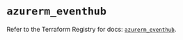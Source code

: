 # `azurerm_eventhub`

Refer to the Terraform Registry for docs: [`azurerm_eventhub`](https://registry.terraform.io/providers/hashicorp/azurerm/3.93.0/docs/resources/eventhub).

